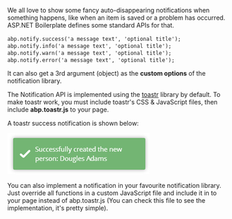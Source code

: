 We all love to show some fancy auto-disappearing notifications when
something happens, like when an item is saved or a problem has occurred.
ASP.NET Boilerplate defines some standard APIs for that.

    abp.notify.success('a message text', 'optional title');
    abp.notify.info('a message text', 'optional title');
    abp.notify.warn('a message text', 'optional title');
    abp.notify.error('a message text', 'optional title');

It can also get a 3rd argument (object) as the **custom options** of the
notification library.

The Notification API is implemented using the
[toastr](http://codeseven.github.io/toastr/demo.html) library by
default. To make toastr work, you must include toastr's CSS &
JavaScript files, then include **abp.toastr.js** to your page.

A toastr success notification is shown below:

<img src="../images/success_notification.png" alt="Success notification using toastr.js" class="img-thumbnail" />

You can also implement a notification in your favourite notification
library. Just override all functions in a custom JavaScript file and
include it in to your page instead of abp.toastr.js (You can check this
file to see the implementation, it's pretty simple).
